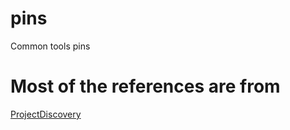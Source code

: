 # pins
Common tools pins

# Most of the references are from
[ProjectDiscovery](https://github.com/projectdiscovery/utils)